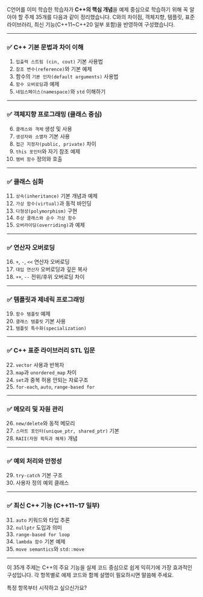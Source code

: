 C언어를 이미 학습한 학습자가 **C++의 핵심 개념**을 예제 중심으로 학습하기 위해 꼭 알아야 할 주제 35개를 다음과 같이 정리했습니다. C와의 차이점, 객체지향, 템플릿, 표준 라이브러리, 최신 기능(C++11\~C++20 일부 포함)을 반영하여 구성했습니다.

---

### ✅ C++ 기본 문법과 차이 이해

1. `입출력 스트림 (cin, cout)` 기본 사용법
2. `참조 변수(reference)`와 기본 예제
3. 함수의 `기본 인자(default arguments)` 사용법
4. `함수 오버로딩`과 예제
5. `네임스페이스(namespace)`와 `std` 이해하기

---

### ✅ 객체지향 프로그래밍 (클래스 중심)

6. `클래스와 객체` 생성 및 사용
7. `생성자와 소멸자` 기본 사용
8. `접근 지정자(public, private)` 차이
9. `this 포인터`와 자기 참조 예제
10. `멤버 함수` 정의와 호출

---

### ✅ 클래스 심화

11. `상속(inheritance)` 기본 개념과 예제
12. `가상 함수(virtual)`과 동적 바인딩
13. `다형성(polymorphism)` 구현
14. `추상 클래스와 순수 가상 함수`
15. `오버라이딩(overriding)`과 예제

---

### ✅ 연산자 오버로딩

16. `+`, `-`, `<<` 연산자 오버로딩
17. `대입 연산자` 오버로딩과 깊은 복사
18. `++`, `--` 전위/후위 오버로딩 차이

---

### ✅ 템플릿과 제네릭 프로그래밍

19. `함수 템플릿` 예제
20. `클래스 템플릿` 기본 사용
21. `템플릿 특수화(specialization)`

---

### ✅ C++ 표준 라이브러리 STL 입문

22. `vector` 사용과 반복자
23. `map`과 `unordered_map` 차이
24. `set`과 중복 허용 안되는 자료구조
25. `for-each`, `auto`, `range-based for`

---

### ✅ 메모리 및 자원 관리

26. `new/delete`와 동적 메모리
27. `스마트 포인터(unique_ptr, shared_ptr)` 기본
28. `RAII(자원 획득과 해제)` 개념

---

### ✅ 예외 처리와 안정성

29. `try-catch` 기본 구조
30. 사용자 정의 예외 클래스

---

### ✅ 최신 C++ 기능 (C++11\~17 일부)

31. `auto` 키워드와 타입 추론
32. `nullptr` 도입과 의미
33. `range-based for loop`
34. `lambda 함수` 기본 예제
35. `move semantics`와 `std::move`

---

이 35개 주제는 C++의 주요 기능을 실제 코드 중심으로 쉽게 익히기에 가장 효과적인 구성입니다.
각 항목별로 예제 코드와 함께 설명이 필요하시면 말씀해 주세요.

특정 항목부터 시작하고 싶으신가요?
